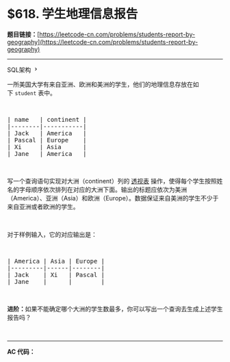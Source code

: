 # $618. 学生地理信息报告

**题目链接：**[https://leetcode-cn.com/problems/students-report-by-geography](https://leetcode-cn.com/problems/students-report-by-geography)

---

<div class="content__1Y2H">
 <div class="sql-schema-wrapper__1jqS">
  <a class="sql-schema-link__1VAC">SQL架构
   <svg viewbox="0 0 24 24" width="1em" height="1em" class="css-1lc17o4-icon">
    <path fill-rule="evenodd" d="M10 6L8.59 7.41 13.17 12l-4.58 4.59L10 18l6-6z"></path>
   </svg></a>
 </div>
 <div class="notranslate">
  <p>一所美国大学有来自亚洲、欧洲和美洲的学生，他们的地理信息存放在如下&nbsp;<code>student</code> 表中。</p> 
  <p>&nbsp;</p> 
  <pre class="language-text">| name   | continent |
|--------|-----------|
| Jack   | America   |
| Pascal | Europe    |
| Xi     | Asia      |
| Jane   | America   |
</pre> 
  <p>&nbsp;</p> 
  <p>写一个查询语句实现对大洲（continent）列的&nbsp;<a href="https://zh.wikipedia.org/wiki/%E9%80%8F%E8%A7%86%E8%A1%A8">透视表</a> 操作，使得每个学生按照姓名的字母顺序依次排列在对应的大洲下面。输出的标题应依次为美洲（America）、亚洲（Asia）和欧洲（Europe）。数据保证来自美洲的学生不少于来自亚洲或者欧洲的学生。</p> 
  <p>&nbsp;</p> 
  <p>对于样例输入，它的对应输出是：</p> 
  <p>&nbsp;</p> 
  <pre class="language-text">| America | Asia | Europe |
|---------|------|--------|
| Jack    | Xi   | Pascal |
| Jane    |      |        |
</pre> 
  <p>&nbsp;</p> 
  <p><strong>进阶：</strong>如果不能确定哪个大洲的学生数最多，你可以写出一个查询去生成上述学生报告吗？</p> 
  <p>&nbsp;</p> 
 </div>
</div>

---

**AC 代码：**

```java

```